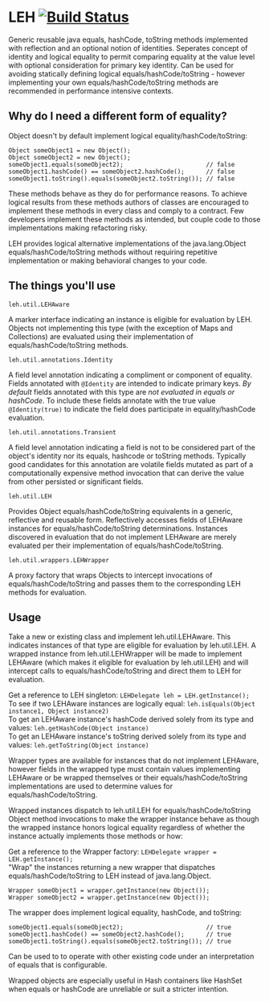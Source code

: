 LEH  [![Build Status](https://travis-ci.org/matyb/leh.png?branch=master)](https://travis-ci.org/matyb/leh)
===

Generic reusable java equals, hashCode, toString methods implemented with reflection and an optional notion of identities. Seperates concept of identity and logical equality to permit comparing equality at the value level with optional consideration for primary key identity. Can be used for avoiding statically defining logical equals/hashCode/toString - however implementing your own equals/hashCode/toString methods are recommended in performance intensive contexts. 

Why do I need a different form of equality?
-------------------------------------------

Object doesn't by default implement logical equality/hashCode/toString:  
```
Object someObject1 = new Object();
Object someObject2 = new Object();
someObject1.equals(someObject2);                       // false
someObject1.hashCode() == someObject2.hashCode();      // false
someObject1.toString().equals(someObject2.toString()); // false
```
These methods behave as they do for performance reasons. To achieve logical results from these methods authors of classes are encouraged to implement these methods in every class and comply to a contract. Few developers implement these methods as intended, but couple code to those implementations making refactoring risky.

LEH provides logical alternative implementations of the java.lang.Object equals/hashCode/toString methods without requiring repetitive implementation or making behavioral changes to your code. 

The things you'll use
---------------------
```
leh.util.LEHAware
```  
A marker interface indicating an instance is eligible for evaluation by LEH. Objects not implementing this type (with the exception of Maps and Collections) are evaluated using their implementation of equals/hashCode/toString methods.
```
leh.util.annotations.Identity
```  
A field level annotation indicating a compliment or component of equality. Fields annotated with ```@Identity``` are intended to indicate primary keys. _By default_ fields annotated with this type are _not evaluated in equals or hashCode_. To include these fields annotate with the true value ```@Identity(true)``` to indicate the field does participate in equality/hashCode evaluation.
```
leh.util.annotations.Transient
```  
A field level annotation indicating a field is not to be considered part of the object's identity nor its equals, hashcode or toString methods. Typically good candidates for this annotation are volatile fields mutated as part of a computationally expensive method invocation that can derive the value from other persisted or significant fields.
```
leh.util.LEH
```  
Provides Object equals/hashCode/toString equivalents in a generic, reflective and reusable form. Reflectively accesses fields of LEHAware instances for equals/hashCode/toString determinations. Instances discovered in evaluation that do not implement LEHAware are merely evaluated per their implementation of equals/hashCode/toString.
```
leh.util.wrappers.LEHWrapper
```  
A proxy factory that wraps Objects to intercept invocations of equals/hashCode/toString and passes them to the corresponding LEH methods for evaluation.

Usage
-----

Take a new or existing class and implement leh.util.LEHAware. This indicates instances of that type are eligible for evaluation by leh.util.LEH. A wrapped instance from leh.util.LEHWrapper will be made to implement LEHAware (which makes it eligible for evaluation by leh.util.LEH) and will intercept calls to equals/hashCode/toString and direct them to LEH for evaluation.

Get a reference to LEH singleton:
```LEHDelegate leh = LEH.getInstance();```  
To see if two LEHAware instances are logically equal: ```leh.isEquals(Object instance1, Object instance2)```  
To get an LEHAware instance's hashCode derived solely from its type and values: ```leh.getHashCode(Object instance)```  
To get an LEHAware instance's toString derived solely from its type and values: ```leh.getToString(Object instance)```  

Wrapper types are available for instances that do not implement LEHAware, however fields in the wrapped type must contain values implementing LEHAware or be wrapped themselves or their equals/hashCode/toString implementations are used to determine values for equals/hashCode/toString. 

Wrapped instances dispatch to leh.util.LEH for equals/hashCode/toString Object method invocations to make the wrapper instance behave as though the wrapped instance honors logical equality regardless of whether the instance actually implements those methods or how:  

Get a reference to the Wrapper factory:
```LEHDelegate wrapper = LEH.getInstance();```  
"Wrap" the instances returning a new wrapper that dispatches equals/hashCode/toString to LEH instead of java.lang.Object.
```
Wrapper someObject1 = wrapper.getInstance(new Object());
Wrapper someObject2 = wrapper.getInstance(new Object());
```
The wrapper does implement logical equality, hashCode, and toString:
```
someObject1.equals(someObject2);                       // true
someObject1.hashCode() == someObject2.hashCode();      // true
someObject1.toString().equals(someObject2.toString()); // true
```
Can be used to to operate with other existing code under an interpretation of equals that is configurable.  

Wrapped objects are especially useful in Hash containers like HashSet when equals or hashCode are unreliable or suit a stricter intention.

